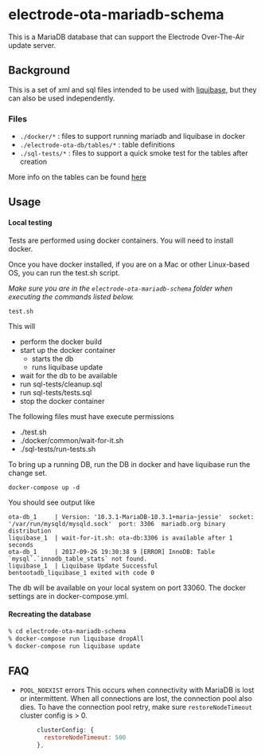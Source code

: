 # electrode-ota-mariadb-schema
This is a MariaDB database that can support the Electrode Over-The-Air update server.

## Background
This is a set of xml and sql files intended to be used with [liquibase](http://www.liquibase.org/index.html), but they can also be used independently.

### Files
- ```./docker/*``` : files to support running mariadb and liquibase in docker
- ```./electrode-ota-db/tables/*``` : table definitions
- ```./sql-tests/*``` : files to support a quick smoke test for the tables after creation

More info on the tables can be found [here](tables.md)

## Usage

#### Local testing

Tests are performed using docker containers.  You will need to install docker.

Once you have docker installed, if you are on a Mac or other Linux-based OS, you can run the test.sh script.

*Make sure you are in the `electrode-ota-mariadb-schema` folder when executing the commands listed below.*

```
test.sh
```

This will
- perform the docker build
- start up the docker container
  - starts the db
  - runs liquibase update
- wait for the db to be available
- run sql-tests/cleanup.sql
- run sql-tests/tests.sql
- stop the docker container

The following files must have execute permissions
- ./test.sh
- ./docker/common/wait-for-it.sh
- ./sql-tests/run-tests.sh


To bring up a running DB, run the DB in docker and have liquibase run the change set.

```
docker-compose up -d
```

You should see output like

```
ota-db_1     | Version: '10.3.1-MariaDB-10.3.1+maria~jessie'  socket: '/var/run/mysqld/mysqld.sock'  port: 3306  mariadb.org binary distribution
liquibase_1  | wait-for-it.sh: ota-db:3306 is available after 1 seconds
ota-db_1     | 2017-09-26 19:30:38 9 [ERROR] InnoDB: Table `mysql`.`innodb_table_stats` not found.
liquibase_1  | Liquibase Update Successful
bentootadb_liquibase_1 exited with code 0
```

The db will be available on your local system on port 33060.  The docker settings are in docker-compose.yml.

#### Recreating the database
```sh
% cd electrode-ota-mariadb-schema
% docker-compose run liquibase dropAll
% docker-compose run liquibase update
```

## FAQ
- `POOL_NOEXIST` errors
This occurs when connectivity with MariaDB is lost or intermittent.  When all connections are lost, the connection pool also dies.  To have the connection pool retry, make sure `restoreNodeTimeout` cluster config is > 0.
```js
        clusterConfig: {
          restoreNodeTimeout: 500
        },
```
